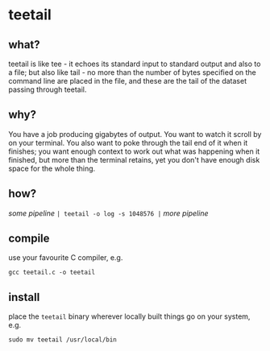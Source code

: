 # teetail

## what?

teetail is like tee - it echoes its standard input to standard output and also to a file; but also like tail - no more than the number of bytes specified on the command line are placed in the file, and these are the tail of the dataset passing through teetail.

## why?

You have a job producing gigabytes of output. You want to watch it scroll by on your terminal. You also want to poke through the tail end of it when it finishes; you want enough context to work out what was happening when it finished, but more than the terminal retains, yet you don't have enough disk space for the whole thing.

## how?

*some pipeline* `| teetail -o log -s 1048576 |` *more pipeline*

## compile

use your favourite C compiler, e.g.

`gcc teetail.c -o teetail`


## install

place the `teetail` binary wherever locally built things go on your system, e.g.

`sudo mv teetail /usr/local/bin`

